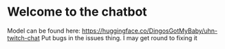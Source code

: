 # Welcome to the chatbot

Model can be found here: https://huggingface.co/DingosGotMyBaby/uhn-twitch-chat
Put bugs in the issues thing. I may get round to fixing it
